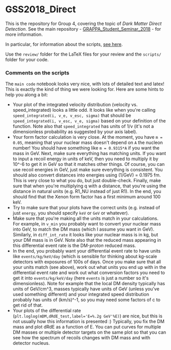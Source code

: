 # GSS2018_Direct

This is the repository for Group 4, covering the topic of *Dark Matter Direct Detection*. See the main repository - [GRAPPA_Student_Seminar_2018](https://github.com/bradkav/GRAPPA_Student_Seminar_2018) - for more information.

In particular, for information about the scripts, [see here](https://github.com/bradkav/GRAPPA_Student_Seminar_2018/wiki/Scripts).

Use the `review/` folder for the LaTeX files for your review and the `scripts/` folder for your code.

### Comments on the scripts

The `main code` notebook looks very nice, with lots of detailed text and latex! This is exactly the kind of thing we were looking for. Here are some hints to help you along a bit:

* Your plot of the integrated velocity distribution (velocity vs. speed_integrated) looks a little odd. It looks like when you're calling `speed_integrated(i, v_e, v_esc, sigma)` that should be `speed_integrated(i, v_esc, v_e, sigma)` based on your definition of the function. Note also that `speed_integrated` has units of 1/v (it's not a dimensionless probability as suggested by your axis label).
* Your form factor calculation is very close. At the moment, you have `m = 0.05`, meaning that your nuclear mass doesn't depend on `A` the nucleon number! You should have something like `m = 0.9315*A` if you want the mass in GeV. Next, make sure everything has matching units. If you want to input a recoil energy in units of keV, then you need to multiply it by 10^-6 to get it in GeV so that it matches other things. Of course, you can use recoil energies in GeV, just make sure everything is consistent. You should also convert distances into energies using (1/GeV) = 0.1975 fm. This is very close to what you do, but just double-check. Finally, make sure that when you're multiplying q with a distance, that you're using the distance in natural units (e.g. R1_NU instead of just R1). In the end, you should find that the Xenon form factor has a first minimum around 100 keV.
* Try to make sure that your plots have the correct units (e.g. instead of just `energy`, you should specify `keV` or `GeV` or whatever).
* Make sure that you're making all the units match in your calculations. For example, in `v_min` you probably want to convert your nuclear mass into GeV, to match the DM mass (which I assume you want in GeV). Similarly, in `diff_int_rate` it looks like your nuclear mass is in kg, but your DM mass is in GeV. Note also that the reduced mass appearing in this differential event rate is the DM-*proton* reduced mass.
* In the end, you probably want your differential event rate to have units like `events/kg/keV/day` (which is sensible for thinking about kg-scale detectors with exposures of 100s of days. Once you make sure that all your units match (see above), work out what units you end up with in the differential event rate and work out what conversion factors you need to get it into `events/kg/keV/day` (here `events` is just a number so it's dimensionless). Note for example that the local DM density typically has units of GeV/cm^3, masses typically have units of GeV (unless you've used something different) and your integrated speed distribution probably has units of (km/s)^-1, so you may need some factors of c to get rid of that.
* Your plots of the differential rate (`plt.loglog(mDM,dRdE_test,label='E=%.2g GeV'%E)`) are nice, but this is not usually how this information is presented :) Typically, you fix the DM mass and plot dRdE as a function of E. You can put curves for multiple DM masses or multiple detector targets on the same plot so that you can see how the spectrum of recoils changes with DM mass and with detector nucleus. 

